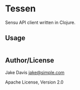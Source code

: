 # Tessen
Sensu API client written in Clojure.

## Usage
``` clojure
```

## Author/License
Jake Davis <jake@simple.com>

Apache License, Version 2.0
